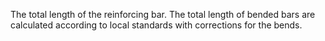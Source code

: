 ﻿The total length of the reinforcing bar. The total length of bended bars are calculated according to local standards with corrections for the bends.
